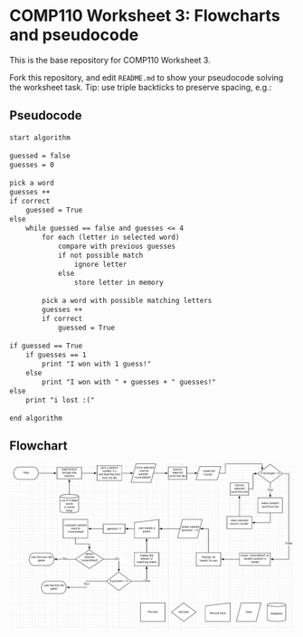 # COMP110 Worksheet 3: Flowcharts and pseudocode

This is the base repository for COMP110 Worksheet 3.

Fork this repository, and edit `README.md` to show your pseudocode solving the worksheet task. Tip: use triple backticks to preserve spacing, e.g.:
## Pseudocode
```
start algorithm

guessed = false
guesses = 0

pick a word
guesses ++
if correct
	guessed = True
else
	while guessed == false and guesses <= 4
		for each (letter in selected word)
			compare with previous guesses
			if not possible match
				ignore letter
			else
				store letter in memory
				
		pick a word with possible matching letters
		guesses ++
		if correct
			guessed = True

if guessed == True
	if guesses == 1
		print "I won with 1 guess!"
	else 
		print "I won with " + guesses + " guesses!"
else
	print "i lost :("
		
end algorithm
```

## Flowchart

![Flowchart](\FalloutMiniGameFlowchart.png)
